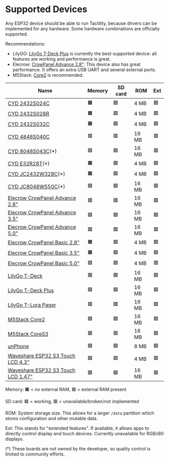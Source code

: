 # Supported Devices

Any ESP32 device should be able to run Tactility, because drivers can be implemented for any hardware.
Some hardware combinations are officially supported.

Recommendations:
- LilyGO: [LilyGo T-Deck Plus](devices/lilygo-tdeck-plus.md) is currently the best-supported device: all features are working and performance is great.
- Elecrow: [CrowPanel Advance 2.8"](devices/elecrow-crowpanel-advance-28.md): This device also has great performance. It offers an extra USB UART and several external ports.
- M5Stack: [Core2](devices/m5stack-core2.md) is recommended.

|Name|Memory|SD card|ROM|Ext|
|-|-|-|-|-|
|[CYD 2432S024C](devices/cyd-2432S024c.md)|🟧|🟩|4 MB|🟩|
|[CYD 2432S028R](devices/cyd-2432S028r.md)|🟧|🟩|4 MB|🟩|
|[CYD 2432S032C](devices/cyd-2432S032c.md)|🟧|🟩|4 MB|🟩|
|[CYD 4848S040C](devices/cyd-4848s040c.md)|🟩|🟥|16 MB|🟥|
|[CYD 8048S043C](devices/cyd-8048s043c.md)(\*)|🟩|🟩|16 MB|🟥|
|[CYD E32R28T](devices/cyd-e32r28t.md)(\*)|🟧|🟩|4 MB|🟩|
|[CYD JC2432W328C](devices/cyd-jc2432w328c.md)(\*)|🟧|🟩|4 MB|🟩|
|[CYD JC8048W550C](devices/cyd-jc8048w550c.md)(\*)|🟩|🟩|16 MB|🟥|
|[Elecrow CrowPanel Advance 2.8"](devices/elecrow-crowpanel-advance-28.md)|🟩|🟩|16 MB|🟩|
|[Elecrow CrowPanel Advance 3.5"](devices/elecrow-crowpanel-advance-35.md)|🟩|🟩|16 MB|🟩|
|[Elecrow CrowPanel Advance 5.0"](devices/elecrow-crowpanel-advance-50.md)|🟩|🟩|16 MB|🟥|
|[Elecrow CrowPanel Basic 2.8"](devices/elecrow-crowpanel-basic-28.md)|🟧|🟩|4 MB|🟩|
|[Elecrow CrowPanel Basic 3.5"](devices/elecrow-crowpanel-basic-35.md)|🟧|🟩|4 MB|🟩|
|[Elecrow CrowPanel Basic 5.0"](devices/elecrow-crowpanel-basic-50.md)|🟩|🟩|4 MB|🟥|
|[LilyGo T-Deck](devices/lilygo-tdeck.md)|🟩|🟩|16 MB|🟩|
|[LilyGo T-Deck Plus](devices/lilygo-tdeck-plus.md)|🟩|🟩|16 MB|🟩|
|[LilyGo T-Lora Pager](devices/lilygo-tlora-pager.md)|🟩|🟩|16 MB|🟩|
|[M5Stack Core2](devices/m5stack-core2.md)|🟩|🟩|16 MB|🟩|
|[M5Stack CoreS3](devices/m5stack-cores3.md)|🟩|🟥|16 MB|🟩|
|[unPhone](devices/unphone.md)|🟩|🟩|8 MB|🟩|
|[Waveshare ESP32 S3 Touch LCD 4.3"](devices/waveshare-s3-touch-lcd-43.md)|🟩|🟥|4 MB|🟥|
|[Waveshare ESP32 S3 Touch LCD 1.47"](devices/waveshare-s3-touch-lcd-147.md)|🟩|🟩|16 MB|🟥|

Memory: 🟧 = no external RAM, 🟩 = external RAM present

SD card: 🟩 = working, 🟥 = unavailable/broken/not implemented

ROM: System storage size. This allows for a larger `/data` partition which stores configuration and other mutable data.

Ext: This stands for "extended features". If available, it allows apps to directly control display and touch devices. Currently unavailable for RGB/i80 displays.

 (\*) These boards are not owned by the developer, so quality control is limited to community efforts.
